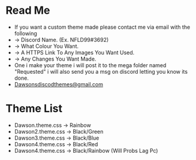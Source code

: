 # Read Me
 - If you want a custom theme made please contact me via email with the following
 - -> Discord Name. (Ex. NFLD99#3692)
 - -> What Colour You Want.
 - -> A HTTPS Link To Any Images You Want Used.
 - -> Any Changes You Want Made.
 - One i make your theme i will post it to the mega folder named "Requested" i will also send you a msg on discord letting you know its done.
 - Dawsonsdiscodthemes@gmail.com
# Theme List
 - Dawson.theme.css   ->  Rainbow
 - Dawson2.theme.css ->  Black/Green
 - Dawson3.theme.css ->  Black/Blue
 - Dawson4.theme.css ->  Black/Red
 - Dawson4.theme.css ->  Black/Rainbow (Will Probs Lag Pc)